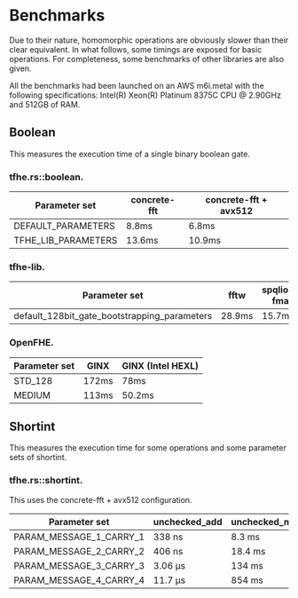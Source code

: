 # Benchmarks

Due to their nature, homomorphic operations are obviously slower than their clear equivalent. In what follows, some timings are exposed for basic operations. For completeness, some benchmarks of other libraries are also given.

All the benchmarks had been launched on an AWS m6i.metal with the following specifications: Intel(R) Xeon(R) Platinum 8375C CPU @ 2.90GHz and 512GB of RAM.

## Boolean

This measures the execution time of a single binary boolean gate.

### tfhe.rs::boolean.

| Parameter set         | concrete-fft | concrete-fft + avx512 |
| --------------------- | ------------ | --------------------- |
| DEFAULT\_PARAMETERS   | 8.8ms        | 6.8ms                 |
| TFHE\_LIB\_PARAMETERS | 13.6ms       | 10.9ms                |

### tfhe-lib.

| Parameter set                                    | fftw   | spqlios-fma |
| ------------------------------------------------ | ------ | ----------- |
| default\_128bit\_gate\_bootstrapping\_parameters | 28.9ms | 15.7ms      |

### OpenFHE.

| Parameter set | GINX  | GINX (Intel HEXL) |
| ------------- | ----- | ----------------- |
| STD\_128      | 172ms | 78ms              |
| MEDIUM        | 113ms | 50.2ms            |

## Shortint

This measures the execution time for some operations and some parameter sets of shortint.

### tfhe.rs::shortint.

This uses the concrete-fft + avx512 configuration.

| Parameter set               | unchecked\_add | unchecked\_mul\_lsb | keyswitch\_programmable\_bootstrap |
| --------------------------- | -------------- | ------------------- | ---------------------------------- |
| PARAM\_MESSAGE\_1\_CARRY\_1 | 338 ns         | 8.3 ms              | 8.1 ms                             |
| PARAM\_MESSAGE\_2\_CARRY\_2 | 406 ns         | 18.4 ms             | 18.4 ms                            |
| PARAM\_MESSAGE\_3\_CARRY\_3 | 3.06 µs        | 134 ms              | 134 ms                             |
| PARAM\_MESSAGE\_4\_CARRY\_4 | 11.7 µs        | 854 ms              | 945 ms                             |
